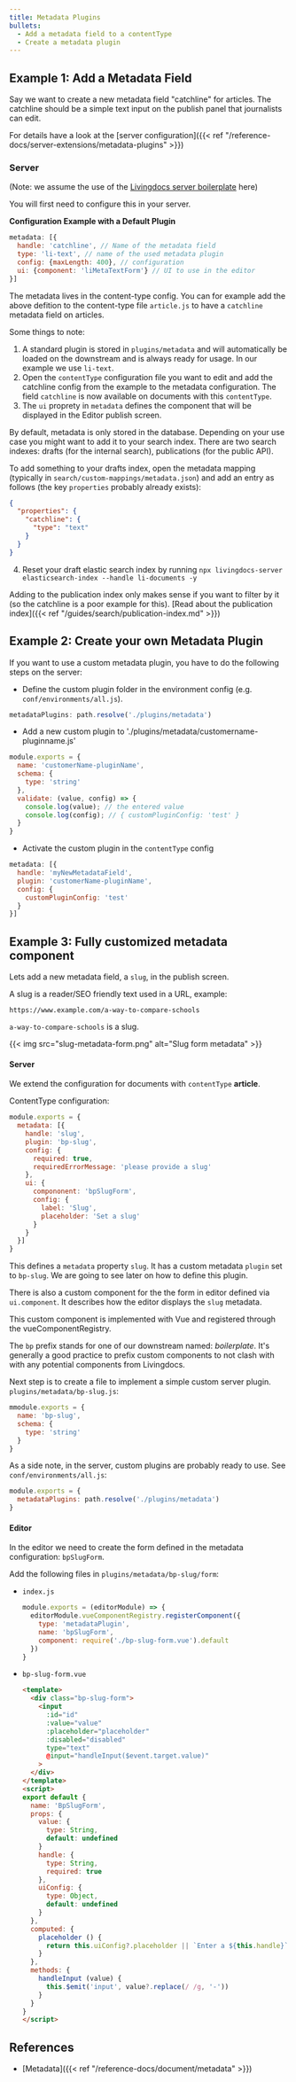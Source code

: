 ```yaml
---
title: Metadata Plugins
bullets:
  - Add a metadata field to a contentType
  - Create a metadata plugin
---
```


## Example 1: Add a Metadata Field

Say we want to create a new metadata field "catchline" for articles. The catchline should be a simple text input on the publish panel that journalists can edit.

For details have a look at the [server configuration]({{< ref "/reference-docs/server-extensions/metadata-plugins" >}})

### Server

(Note: we assume the use of the [Livingdocs server boilerplate](https://github.com/livingdocsIO/livingdocs-server-boilerplate) here)

You will first need to configure this in your server.

**Configuration Example with a Default Plugin**
```js
metadata: [{
  handle: 'catchline', // Name of the metadata field
  type: 'li-text', // name of the used metadata plugin
  config: {maxLength: 400}, // configuration
  ui: {component: 'liMetaTextForm'} // UI to use in the editor
}]
```

The metadata lives in the content-type config. You can for example add the above defition to the content-type file `article.js` to have a `catchline` metadata field on articles.

Some things to note:

1. A standard plugin is stored in `plugins/metadata` and will automatically be loaded on the downstream and is always ready for usage. In our example we use `li-text`.
2. Open the `contentType` configuration file you want to edit and add the catchline config from the example to the metadata configuration. The field `catchline` is now available on documents with this `contentType`.
3. The `ui` proprety in `metadata` defines the component that will be displayed in the Editor publish screen.

By default, metadata is only stored in the database. Depending on your use case you might want to add it to your search index. There are two search indexes: drafts (for the internal search), publications (for the public API).

To add something to your drafts index, open the metadata mapping (typically in `search/custom-mappings/metadata.json`) and add an entry as follows (the key `properties` probably already exists):
```json
{
  "properties": {
    "catchline": {
      "type": "text"
    }
  }
}
```
4. Reset your draft elastic search index by running `npx livingdocs-server elasticsearch-index --handle li-documents -y`

Adding to the publication index only makes sense if you want to filter by it (so the catchline is a poor example for this). [Read about the publication index]({{< ref "/guides/search/publication-index.md" >}})

## Example 2: Create your own Metadata Plugin

If you want to use a custom metadata plugin, you have to do the following steps on the server:

- Define the custom plugin folder in the environment config (e.g. `conf/environments/all.js`).

```js
metadataPlugins: path.resolve('./plugins/metadata')
```

* Add a new custom plugin to './plugins/metadata/customername-pluginname.js'

```js
module.exports = {
  name: 'customerName-pluginName',
  schema: {
    type: 'string'
  },
  validate: (value, config) => {
    console.log(value); // the entered value
    console.log(config); // { customPluginConfig: 'test' }
  }
}
```

* Activate the custom plugin in the `contentType` config

```js
metadata: [{
  handle: 'myNewMetadataField',
  plugin: 'customerName-pluginName',
  config: {
    customPluginConfig: 'test'
  }
}]
```


## Example 3: Fully customized metadata component

Lets add a new metadata field, a `slug`, in the publish screen.

A slug is a reader/SEO friendly text used in a URL, example:
```
https://www.example.com/a-way-to-compare-schools
```

`a-way-to-compare-schools` is a slug.

{{< img src="slug-metadata-form.png" alt="Slug form metadata" >}}


#### Server

We extend the configuration for documents with `contentType` **article**.

ContentType configuration:
```js
module.exports = {
  metadata: [{
    handle: 'slug',
    plugin: 'bp-slug',
    config: {
      required: true,
      requiredErrorMessage: 'please provide a slug'
    },
    ui: {
      compononent: 'bpSlugForm',
      config: {
        label: 'Slug',
        placeholder: 'Set a slug'
      }
    }
  }]
}
```

This defines a `metadata` property `slug`. It has a custom metadata `plugin` set to `bp-slug`. We are going to see later on how to define this plugin.

There is also a custom component for the the form in editor defined via `ui.component`. It describes how the editor displays the `slug` metadata.

This custom component is implemented with Vue and registered through the vueComponentRegistry.

The `bp` prefix stands for one of our downstream named: *boilerplate*. It's generally a good practice to prefix custom components to not clash with with any potential components from Livingdocs.

Next step is to create a file to implement a simple custom server plugin.
`plugins/metadata/bp-slug.js`:
```js
mmodule.exports = {
  name: 'bp-slug',
  schema: {
    type: 'string'
  }
}
```

As a side note, in the server, custom plugins are probably ready to use. See `conf/environments/all.js`:
```js
module.exports = {
  metadataPlugins: path.resolve('./plugins/metadata')
}
```


#### Editor

In the editor we need to create the form defined in the metadata configuration: `bpSlugForm`.

Add the following files in `plugins/metadata/bp-slug/form`:

- `index.js`
  ```js
  module.exports = (editorModule) => {
    editorModule.vueComponentRegistry.registerComponent({
      type: 'metadataPlugin',
      name: 'bpSlugForm',
      component: require('./bp-slug-form.vue').default
    })
  }
  ```

- `bp-slug-form.vue`
  ```html
  <template>
    <div class="bp-slug-form">
      <input
        :id="id"
        :value="value"
        :placeholder="placeholder"
        :disabled="disabled"
        type="text"
        @input="handleInput($event.target.value)"
      >
    </div>
  </template>
  <script>
  export default {
    name: 'BpSlugForm',
    props: {
      value: {
        type: String,
        default: undefined
      }
      handle: {
        type: String,
        required: true
      },
      uiConfig: {
        type: Object,
        default: undefined
      }
    },
    computed: {
      placeholder () {
        return this.uiConfig?.placeholder || `Enter a ${this.handle}`
      }
    },
    methods: {
      handleInput (value) {
        this.$emit('input', value?.replace(/ /g, '-'))
      }
    }
  }
  </script>
  ```

## References
- [Metadata]({{< ref "/reference-docs/document/metadata" >}})
